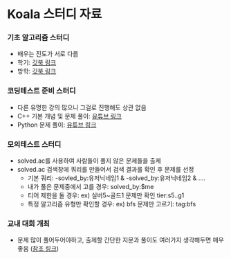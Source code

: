 # Koala 스터디 자료


### 기초 알고리즘 스터디
- 배우는 진도가 서로 다름
- 학기: [깃북 링크](https://70825.gitbook.io/koala_basic_algorithm_study_semester/)
- 방학: [깃북 링크](https://70825.gitbook.io/koala_basic_algorithm_study_education/)


### 코딩테스트 준비 스터디
- 다른 유명한 강의 많으니 그걸로 진행해도 상관 없음
- C++ 기본 개념 및 문제 풀이: [유튜브 링크](https://youtube.com/playlist?list=PLBdD-Necee4nHCmsBQPMmlQz8IYn489zz)
- Python 문제 풀이: [유튜브 링크](https://youtube.com/playlist?list=PLa2CPpx0Q_5u1l1UmEpBvVtOcbzjx7Y12)


### 모의테스트 스터디
- solved.ac를 사용하여 사람들이 풀지 않은 문제들을 출제
- solved.ac 검색창에 쿼리를 만들어서 검색 결과를 확인 후 문제를 선정
  * 기본 쿼리: -sovled_by:유저닉네임1 & -solved_by:유저닉네임2 & ....
  * 내가 풀은 문제중에서 고를 경우: solved_by:$me
  * 티어 제한을 둘 경우: ex) 실버5~골드1 문제만 확인 tier:s5..g1
  * 특정 알고리즘 유형만 확인할 경우: ex) bfs 문제만 고르기: tag:bfs

### 교내 대회 개최
- 문제 많이 풀어두어야하고, 출제할 간단한 지문과 풀이도 여러가지 생각해두면 매우 좋음 ([참조 링크](https://github.com/kauKoala/Create-Programming-Contest))
